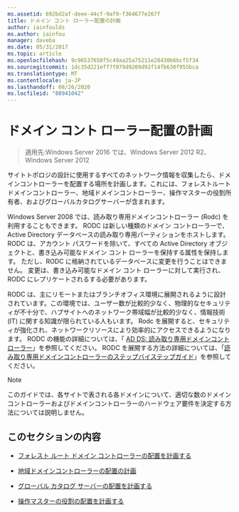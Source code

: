 ```yaml
---
ms.assetid: 692bd2af-deee-44cf-9af9-f364677e267f
title: ドメイン コント ローラー配置の計画
author: iainfoulds
ms.author: iainfou
manager: daveba
ms.date: 05/31/2017
ms.topic: article
ms.openlocfilehash: 9c96537650f5c49aa25a75211e28430b6bcf5f34
ms.sourcegitcommit: 1dc35d221eff7f079d9209d92f14fb630f955bca
ms.translationtype: MT
ms.contentlocale: ja-JP
ms.lasthandoff: 08/26/2020
ms.locfileid: "88941042"
---
```

# <a name="planning-domain-controller-placement"></a>ドメイン コント ローラー配置の計画

> 適用先:Windows Server 2016 では、Windows Server 2012 R2、Windows Server 2012

サイトトポロジの設計に使用するすべてのネットワーク情報を収集したら、ドメインコントローラーを配置する場所を計画します。これには、フォレストルートドメインコントローラー、地域ドメインコントローラー、操作マスターの役割所有者、およびグローバルカタログサーバーが含まれます。

Windows Server 2008 では、読み取り専用ドメインコントローラー (Rodc) を利用することもできます。 RODC は新しい種類のドメイン コントローラーで、Active Directory データベースの読み取り専用パーティションをホストします。 RODC は、アカウント パスワードを除いて、すべての Active Directory オブジェクトと、書き込み可能なドメイン コント ローラーを保持する属性を保持します。 ただし、RODC に格納されているデータベースに変更を行うことはできません。 変更は、書き込み可能なドメイン コント ローラーに対して実行され、RODC にレプリケートされるする必要があります。

RODC は、主にリモートまたはブランチオフィス環境に展開されるように設計されています。この環境では、ユーザー数が比較的少なく、物理的なセキュリティが不十分で、ハブサイトへのネットワーク帯域幅が比較的少なく、情報技術 (IT) に関する知識が限られている人もいます。 Rodc を展開すると、セキュリティが強化され、ネットワークリソースにより効率的にアクセスできるようになります。 RODC の機能の詳細については、「 [AD DS: 読み取り専用ドメインコントローラー](/previous-versions/windows/it-pro/windows-server-2008-r2-and-2008/cc732801(v=ws.10))」を参照してください。 RODC を展開する方法の詳細については、「[読み取り専用ドメインコントローラーのステップバイステップガイド](/previous-versions/windows/it-pro/windows-server-2008-r2-and-2008/cc772234(v=ws.10))」を参照してください。

> [!NOTE]
> このガイドでは、各サイトで表される各ドメインについて、適切な数のドメインコントローラーおよびドメインコントローラーのハードウェア要件を決定する方法については説明しません。

## <a name="in-this-section"></a>このセクションの内容

- [フォレスト ルート ドメイン コントローラーの配置を計画する](../../ad-ds/plan/Planning-Forest-Root-Domain-Controller-Placement.md)

- [地域ドメインコントローラーの配置の計画](../../ad-ds/plan/Planning-Regional-Domain-Controller-Placement.md)

- [グローバル カタログ サーバーの配置を計画する](../../ad-ds/plan/Planning-Global-Catalog-Server-Placement.md)

- [操作マスターの役割の配置を計画する](../../ad-ds/plan/Planning-Operations-Master-Role-Placement.md)
